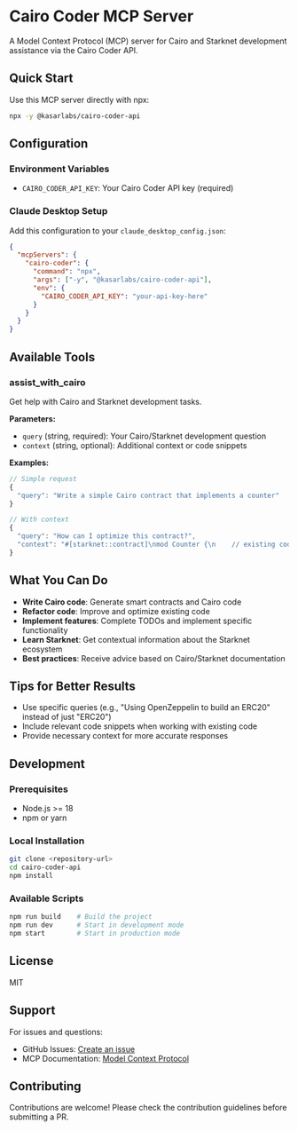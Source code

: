 # Cairo Coder MCP Server

A Model Context Protocol (MCP) server for Cairo and Starknet development assistance via the Cairo Coder API.

## Quick Start

Use this MCP server directly with npx:

```bash
npx -y @kasarlabs/cairo-coder-api
```

## Configuration

### Environment Variables

- `CAIRO_CODER_API_KEY`: Your Cairo Coder API key (required)

### Claude Desktop Setup

Add this configuration to your `claude_desktop_config.json`:

```json
{
  "mcpServers": {
    "cairo-coder": {
      "command": "npx",
      "args": ["-y", "@kasarlabs/cairo-coder-api"],
      "env": {
        "CAIRO_CODER_API_KEY": "your-api-key-here"
      }
    }
  }
}
```

## Available Tools

### assist_with_cairo

Get help with Cairo and Starknet development tasks.

**Parameters:**

- `query` (string, required): Your Cairo/Starknet development question
- `context` (string, optional): Additional context or code snippets

**Examples:**

```typescript
// Simple request
{
  "query": "Write a simple Cairo contract that implements a counter"
}

// With context
{
  "query": "How can I optimize this contract?",
  "context": "#[starknet::contract]\nmod Counter {\n    // existing code here\n}"
}
```

## What You Can Do

- **Write Cairo code**: Generate smart contracts and Cairo code
- **Refactor code**: Improve and optimize existing code
- **Implement features**: Complete TODOs and implement specific functionality
- **Learn Starknet**: Get contextual information about the Starknet ecosystem
- **Best practices**: Receive advice based on Cairo/Starknet documentation

## Tips for Better Results

- Use specific queries (e.g., "Using OpenZeppelin to build an ERC20" instead of just "ERC20")
- Include relevant code snippets when working with existing code
- Provide necessary context for more accurate responses

## Development

### Prerequisites

- Node.js >= 18
- npm or yarn

### Local Installation

```bash
git clone <repository-url>
cd cairo-coder-api
npm install
```

### Available Scripts

```bash
npm run build    # Build the project
npm run dev      # Start in development mode
npm start        # Start in production mode
```

## License

MIT

## Support

For issues and questions:

- GitHub Issues: [Create an issue](https://github.com/kasarlabs/cairo-coder-api/issues)
- MCP Documentation: [Model Context Protocol](https://modelcontextprotocol.io/)

## Contributing

Contributions are welcome! Please check the contribution guidelines before submitting a PR.
